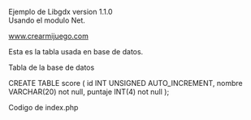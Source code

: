 Ejemplo de Libgdx version 1.1.0  
Usando el modulo Net.

www.crearmijuego.com

Esta es la tabla usada en base de datos.

Tabla de la base de datos

CREATE TABLE score (
 id INT UNSIGNED AUTO_INCREMENT,
 nombre VARCHAR(20) not null,
 puntaje INT(4) not null
);


Codigo de index.php

<?php
// Conectando, seleccionando la base de datos
$link = mysql_connect('localhost', 'usuario_mysql', 'contraseña_mysql')
    or die('No se pudo conectar: ' . mysql_error());
echo 'Conecxion exitosa';
mysql_select_db('nombre_base_datos') or die('No se pudo seleccionar la base de datos');

$nombre = $_GET['nombre'];
$puntaje = $_GET['puntaje'];

$sql="INSERT INTO score(nombre, puntaje) VALUES('$nombre',$puntaje)";

mysql_query($sql);

// Cerrar la conexión
mysql_close($link);
?>